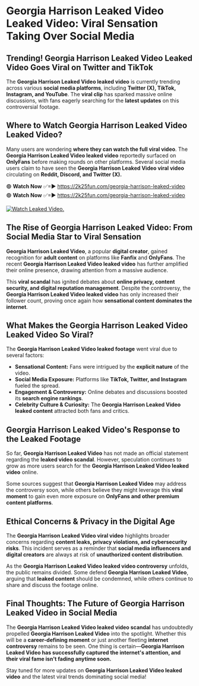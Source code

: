 # Georgia Harrison Leaked Video Leaked Video: Viral Sensation Taking Over Social Media

## **Trending! Georgia Harrison Leaked Video Leaked Video Goes Viral on Twitter and TikTok**
The **Georgia Harrison Leaked Video leaked video** is currently trending across various **social media platforms**, including **Twitter (X), TikTok, Instagram, and YouTube**. The **viral clip** has sparked massive online discussions, with fans eagerly searching for the **latest updates** on this controversial footage.

## **Where to Watch Georgia Harrison Leaked Video Leaked Video?**
Many users are wondering **where they can watch the full viral video**. The **Georgia Harrison Leaked Video leaked video** reportedly surfaced on **OnlyFans** before making rounds on other platforms. Several social media users claim to have seen the **Georgia Harrison Leaked Video viral video** circulating on **Reddit, Discord, and Twitter (X).**

🟢 **Watch Now** ✅=► https://2k25fun.com/georgia-harrison-leaked-video  
🟢 **Watch Now** ✅=► https://2k25fun.com/georgia-harrison-leaked-video  

[![Watch Leaked Video.](https://miro.medium.com/v2/resize:fit:828/format:webp/1*cilzJN44JGOrTw9NJCrNHA.gif "Watch Leaked Video")](https://2k25fun.com/georgia-harrison-leaked-video)

## **The Rise of Georgia Harrison Leaked Video: From Social Media Star to Viral Sensation**
**Georgia Harrison Leaked Video**, a popular **digital creator**, gained recognition for **adult content** on platforms like **Fanfix** and **OnlyFans**. The recent **Georgia Harrison Leaked Video leaked video** has further amplified their online presence, drawing attention from a massive audience.

This **viral scandal** has ignited debates about **online privacy, content security, and digital reputation management**. Despite the controversy, the **Georgia Harrison Leaked Video leaked video** has only increased their follower count, proving once again how **sensational content dominates the internet**.

## **What Makes the Georgia Harrison Leaked Video Leaked Video So Viral?**
The **Georgia Harrison Leaked Video leaked footage** went viral due to several factors:
- **Sensational Content:** Fans were intrigued by the **explicit nature** of the video.
- **Social Media Exposure:** Platforms like **TikTok, Twitter, and Instagram** fueled the spread.
- **Engagement & Controversy:** Online debates and discussions boosted its **search engine rankings**.
- **Celebrity Culture & Curiosity:** The **Georgia Harrison Leaked Video leaked content** attracted both fans and critics.

## **Georgia Harrison Leaked Video's Response to the Leaked Footage**
So far, **Georgia Harrison Leaked Video** has not made an official statement regarding the **leaked video scandal**. However, speculation continues to grow as more users search for the **Georgia Harrison Leaked Video leaked video** online.

Some sources suggest that **Georgia Harrison Leaked Video** may address the controversy soon, while others believe they might leverage this **viral moment** to gain even more exposure on **OnlyFans and other premium content platforms**.

## **Ethical Concerns & Privacy in the Digital Age**
The **Georgia Harrison Leaked Video viral video** highlights broader concerns regarding **content leaks, privacy violations, and cybersecurity risks**. This incident serves as a reminder that **social media influencers and digital creators** are always at risk of **unauthorized content distribution**.

As the **Georgia Harrison Leaked Video leaked video controversy** unfolds, the public remains divided. Some defend **Georgia Harrison Leaked Video**, arguing that **leaked content** should be condemned, while others continue to share and discuss the footage online.

## **Final Thoughts: The Future of Georgia Harrison Leaked Video in Social Media**
The **Georgia Harrison Leaked Video leaked video scandal** has undoubtedly propelled **Georgia Harrison Leaked Video** into the spotlight. Whether this will be a **career-defining moment** or just another fleeting **internet controversy** remains to be seen. One thing is certain—**Georgia Harrison Leaked Video has successfully captured the internet's attention, and their viral fame isn't fading anytime soon.**

Stay tuned for more updates on **Georgia Harrison Leaked Video leaked video** and the latest viral trends dominating social media!